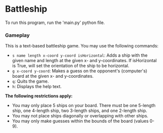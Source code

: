 # Battleship

To run this program, run the 'main.py' python file.

### Gameplay
This is a text-based battleship game. You may use the following commands:
- `s name length x-coord y-coord isHorizontal`: Adds a ship with the given name and length at the given x- and y-coordinates. If isHorizontal is True, will set the orientation of the ship to be horizontal. 
- `g x-coord y-coord`: Makes a guess on the opponent's (computer's) board at the given x- and y-coordinates.
- `q`: Quits the game.
- `h`: Displays the help text.

**The following restrictions apply:**
- You may only place 5 ships on your board. There must be one 5-length ship, one 4-length ship, two 3-length ships, and one 2-length ship.
- You may not place ships diagonally or overlapping with other ships.
- You may only make guesses within the bounds of the board (values 0-9).
 
